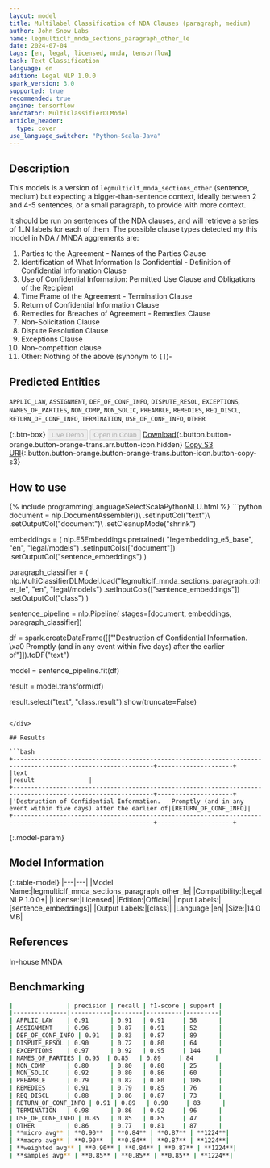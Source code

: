 ```yaml
---
layout: model
title: Multilabel Classification of NDA Clauses (paragraph, medium)
author: John Snow Labs
name: legmulticlf_mnda_sections_paragraph_other_le
date: 2024-07-04
tags: [en, legal, licensed, mnda, tensorflow]
task: Text Classification
language: en
edition: Legal NLP 1.0.0
spark_version: 3.0
supported: true
recommended: true
engine: tensorflow
annotator: MultiClassifierDLModel
article_header:
  type: cover
use_language_switcher: "Python-Scala-Java"
---
```


## Description

This models is a version of `legmulticlf_mnda_sections_other` (sentence, medium) but expecting a bigger-than-sentence context, ideally between 2 and 4-5 sentences, or a small paragraph, to provide with more context.

It should be run on sentences of the NDA clauses, and will retrieve a series of 1..N labels for each of them. The possible clause types detected my this model in NDA / MNDA aggrements are:

1. Parties to the Agreement - Names of the Parties Clause  
2. Identification of What Information Is Confidential - Definition of Confidential Information Clause
3. Use of Confidential Information: Permitted Use Clause and Obligations of the Recipient
4. Time Frame of the Agreement - Termination Clause  
5. Return of Confidential Information Clause 
6. Remedies for Breaches of Agreement - Remedies Clause 
7. Non-Solicitation Clause
8. Dispute Resolution Clause  
9. Exceptions Clause  
10. Non-competition clause
11. Other: Nothing of the above (synonym to `[]`)-

## Predicted Entities

`APPLIC_LAW`, `ASSIGNMENT`, `DEF_OF_CONF_INFO`, `DISPUTE_RESOL`, `EXCEPTIONS`, `NAMES_OF_PARTIES`, `NON_COMP`, `NON_SOLIC`, `PREAMBLE`, `REMEDIES`, `REQ_DISCL`, `RETURN_OF_CONF_INFO`, `TERMINATION`, `USE_OF_CONF_INFO`, `OTHER`

{:.btn-box}
<button class="button button-orange" disabled>Live Demo</button>
<button class="button button-orange" disabled>Open in Colab</button>
[Download](https://s3.amazonaws.com/auxdata.johnsnowlabs.com/legal/models/legmulticlf_mnda_sections_paragraph_other_le_en_1.0.0_3.0_1720071478051.zip){:.button.button-orange.button-orange-trans.arr.button-icon.hidden}
[Copy S3 URI](s3://auxdata.johnsnowlabs.com/legal/models/legmulticlf_mnda_sections_paragraph_other_le_en_1.0.0_3.0_1720071478051.zip){:.button.button-orange.button-orange-trans.button-icon.button-copy-s3}

## How to use



<div class="tabs-box" markdown="1">
{% include programmingLanguageSelectScalaPythonNLU.html %}
```python
document = nlp.DocumentAssembler()\
  .setInputCol("text")\
  .setOutputCol("document")\
  .setCleanupMode("shrink")

embeddings = (
    nlp.E5Embeddings.pretrained(
        "legembedding_e5_base", "en", "legal/models")
    .setInputCols(["document"])
    .setOutputCol("sentence_embeddings")
)

paragraph_classifier = (
    nlp.MultiClassifierDLModel.load("legmulticlf_mnda_sections_paragraph_other_le", "en", "legal/models")
    .setInputCols(["sentence_embeddings"])
    .setOutputCol("class")
)


sentence_pipeline = nlp.Pipeline(
    stages=[document, 
            embeddings,
            paragraph_classifier])




df = spark.createDataFrame([["'Destruction of Confidential Information. \xa0 Promptly (and in any event within five days) after the earlier of"]]).toDF("text")

model = sentence_pipeline.fit(df)

result = model.transform(df)

result.select("text", "class.result").show(truncate=False)
```

</div>

## Results

```bash
+-------------------------------------------------------------------------------------------------------------+---------------------+
|text                                                                                                         |result               |
+-------------------------------------------------------------------------------------------------------------+---------------------+
|'Destruction of Confidential Information.   Promptly (and in any event within five days) after the earlier of|[RETURN_OF_CONF_INFO]|
+-------------------------------------------------------------------------------------------------------------+---------------------+
```

{:.model-param}
## Model Information

{:.table-model}
|---|---|
|Model Name:|legmulticlf_mnda_sections_paragraph_other_le|
|Compatibility:|Legal NLP 1.0.0+|
|License:|Licensed|
|Edition:|Official|
|Input Labels:|[sentence_embeddings]|
|Output Labels:|[class]|
|Language:|en|
|Size:|14.0 MB|

## References

In-house MNDA

## Benchmarking

```bash
|               | precision | recall | f1-score | support |
|---------------|-----------|--------|----------|---------|
| APPLIC_LAW    | 0.91      | 0.91   | 0.91     | 58      |
| ASSIGNMENT    | 0.96      | 0.87   | 0.91     | 52      |
| DEF_OF_CONF_INFO | 0.91   | 0.83   | 0.87     | 89      |
| DISPUTE_RESOL | 0.90      | 0.72   | 0.80     | 64      |
| EXCEPTIONS    | 0.97      | 0.92   | 0.95     | 144     |
| NAMES_OF_PARTIES | 0.95  | 0.85   | 0.89     | 84      |
| NON_COMP      | 0.80      | 0.80   | 0.80     | 25      |
| NON_SOLIC     | 0.92      | 0.80   | 0.86     | 60      |
| PREAMBLE      | 0.79      | 0.82   | 0.80     | 186     |
| REMEDIES      | 0.91      | 0.79   | 0.85     | 76      |
| REQ_DISCL     | 0.88      | 0.86   | 0.87     | 73      |
| RETURN_OF_CONF_INFO | 0.91 | 0.89   | 0.90     | 83      |
| TERMINATION   | 0.98      | 0.86   | 0.92     | 96      |
| USE_OF_CONF_INFO | 0.85   | 0.85   | 0.85     | 47      |
| OTHER         | 0.86      | 0.77   | 0.81     | 87      |
| **micro avg** | **0.90**  | **0.84** | **0.87** | **1224**|
| **macro avg** | **0.90**  | **0.84** | **0.87** | **1224**|
| **weighted avg** | **0.90** | **0.84** | **0.87** | **1224**|
| **samples avg** | **0.85** | **0.85** | **0.85** | **1224**|

```
